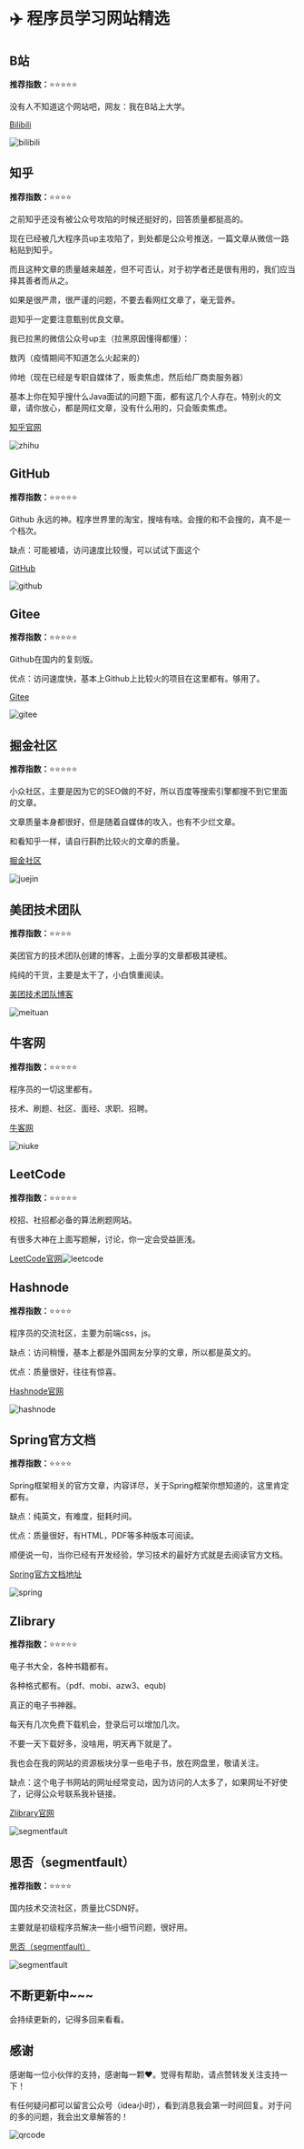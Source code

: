 # :airplane: 程序员学习网站精选

## B站

**推荐指数：**:star::star::star::star::star:

没有人不知道这个网站吧，网友：我在B站上大学。

[Bilibili](https://www.bilibili.com/)

![bilibili](../.vuepress/public/images/bilibili.png)



## 知乎

**推荐指数：**:star::star::star::star:

之前知乎还没有被公众号攻陷的时候还挺好的，回答质量都挺高的。

现在已经被几大程序员up主攻陷了，到处都是公众号推送，一篇文章从微信一路粘贴到知乎。

而且这种文章的质量越来越差，但不可否认，对于初学者还是很有用的，我们应当择其善者而从之。

如果是很严肃，很严谨的问题，不要去看网红文章了，毫无营养。

逛知乎一定要注意甄别优良文章。

我已拉黑的微信公众号up主（拉黑原因懂得都懂）：

敖丙（疫情期间不知道怎么火起来的）

帅地（现在已经是专职自媒体了，贩卖焦虑，然后给厂商卖服务器）

基本上你在知乎搜什么Java面试的问题下面，都有这几个人存在。特别火的文章，请你放心，都是网红文章，没有什么用的，只会贩卖焦虑。

[知乎官网](https://www.zhihu.com/)

![zhihu](../.vuepress/public/images/zhihu.png)





## GitHub

**推荐指数：**:star::star::star::star::star:

Github 永远的神。程序世界里的淘宝，搜啥有啥。会搜的和不会搜的，真不是一个档次。

缺点：可能被墙，访问速度比较慢，可以试试下面这个

[GitHub](https://github.com/)

![github](../.vuepress/public/images/github.png)



## Gitee

**推荐指数：**:star::star::star::star::star:

Github在国内的复刻版。

优点：访问速度快，基本上Github上比较火的项目在这里都有。够用了。

[Gitee](https://gitee.com/)

![gitee](../.vuepress/public/images/gitee.png)



## 掘金社区

**推荐指数：**:star::star::star::star::star:

小众社区，主要是因为它的SEO做的不好，所以百度等搜索引擎都搜不到它里面的文章。

文章质量本身都很好，但是随着自媒体的攻入，也有不少烂文章。

和看知乎一样，请自行斟酌比较火的文章的质量。

[掘金社区](https://juejin.cn/)

![juejin](../.vuepress/public/images/juejin.png)



## 美团技术团队

**推荐指数：**:star::star::star::star:

美团官方的技术团队创建的博客，上面分享的文章都极其硬核。

纯纯的干货，主要是太干了，小白慎重阅读。

[美团技术团队博客](https://tech.meituan.com/)

![meituan](../.vuepress/public/images/meituan.png)



## 牛客网

**推荐指数：**:star::star::star::star::star:

程序员的一切这里都有。

技术、刷题、社区、面经、求职、招聘。

[牛客网](https://www.nowcoder.com/)

![niuke](../.vuepress/public/images/niuke.png)



## LeetCode

**推荐指数：**:star::star::star::star::star:

校招、社招都必备的算法刷题网站。

有很多大神在上面写题解，讨论，你一定会受益匪浅。

[LeetCode官网](https://leetcode-cn.com/)![leetcode](../.vuepress/public/images/leetcode.png)



## Hashnode

**推荐指数：**:star::star::star::star:

程序员的交流社区，主要为前端css，js。

缺点：访问稍慢，基本上都是外国网友分享的文章，所以都是英文的。

优点：质量很好，往往有惊喜。

[Hashnode官网](https://hashnode.com/)

![hashnode](../.vuepress/public/images/hashnode.png)



## Spring官方文档

**推荐指数：**:star::star::star::star:

Spring框架相关的官方文章，内容详尽，关于Spring框架你想知道的，这里肯定都有。

缺点：纯英文，有难度，挺耗时间。

优点：质量很好，有HTML，PDF等多种版本可阅读。

顺便说一句，当你已经有开发经验，学习技术的最好方式就是去阅读官方文档。

[Spring官方文档地址](https://docs.spring.io/spring-framework/docs)

![spring](../.vuepress/public/images/spring.png)



## Zlibrary

**推荐指数：**:star::star::star::star::star:

电子书大全，各种书籍都有。

各种格式都有。（pdf、mobi、azw3、equb)

真正的电子书神器。

每天有几次免费下载机会，登录后可以增加几次。

不要一天下载好多，没啥用，明天再下就是了。

我也会在我的网站的资源板块分享一些电子书，放在网盘里，敬请关注。

缺点：这个电子书网站的网址经常变动，因为访问的人太多了，如果网址不好使了，记得公众号联系我补链接。

[Zlibrary官网](https://zh.usa1lib.org/)

![segmentfault](../.vuepress/public/images/zlibrary.png)





## 思否（segmentfault）

**推荐指数：**:star::star::star::star:

国内技术交流社区，质量比CSDN好。

主要就是初级程序员解决一些小细节问题，很好用。

[思否（segmentfault）](https://segmentfault.com/)

![segmentfault](../.vuepress/public/images/segmentfault.png)



## 不断更新中~~~

会持续更新的，记得多回来看看。



## 感谢

感谢每一位小伙伴的支持，感谢每一颗❤️。觉得有帮助，请点赞转发关注支持一下！

有任何疑问都可以留言公众号（idea小时），看到消息我会第一时间回复。对于问的多的问题，我会出文章解答的！

![qrcode](../.vuepress/public/images/qrcode.png)